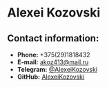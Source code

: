 # Alexei Kozovski
## Contact information:
* **Phone:** +375(29)1818432
* **E-mail:** akoz413@mail.ru
* **Telegram:** [@AlexeiKozovski](https://t.me/AlexeiKozovski)
* **GitHub:** [AlexeiKozovski](https://github.com/AlexeiKozovski)
